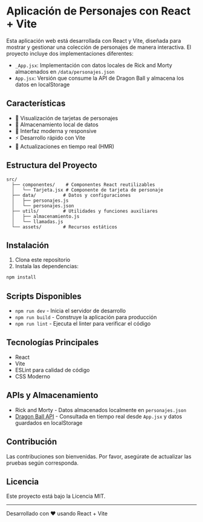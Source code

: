 # Aplicación de Personajes con React + Vite

Esta aplicación web está desarrollada con React y Vite, diseñada para mostrar y gestionar una colección de personajes de manera interactiva. El proyecto incluye dos implementaciones diferentes:

- `_App.jsx`: Implementación con datos locales de Rick and Morty almacenados en `/data/personajes.json`
- `App.jsx`: Versión que consume la API de Dragon Ball y almacena los datos en localStorage

## Características

- 🎴 Visualización de tarjetas de personajes
- 💾 Almacenamiento local de datos
- 🎨 Interfaz moderna y responsive
- ⚡ Desarrollo rápido con Vite
- 🔄 Actualizaciones en tiempo real (HMR)

## Estructura del Proyecto

```
src/
  ├── componentes/    # Componentes React reutilizables
  │   └── Tarjeta.jsx # Componente de tarjeta de personaje
  ├── data/          # Datos y configuraciones
  │   ├── personajes.js
  │   └── personajes.json
  ├── utils/         # Utilidades y funciones auxiliares
  │   ├── almacenamiento.js
  │   └── llamadas.js
  └── assets/        # Recursos estáticos
```

## Instalación

1. Clona este repositorio
2. Instala las dependencias:
```bash
npm install
```

## Scripts Disponibles

- `npm run dev` - Inicia el servidor de desarrollo
- `npm run build` - Construye la aplicación para producción
- `npm run lint` - Ejecuta el linter para verificar el código

## Tecnologías Principales

- React 
- Vite
- ESLint para calidad de código
- CSS Moderno

## APIs y Almacenamiento

- Rick and Morty - Datos almacenados localmente en `personajes.json`
- [Dragon Ball API](https://dragon-ball-api.com/) - Consultada en tiempo real desde `App.jsx` y datos guardados en localStorage

## Contribución

Las contribuciones son bienvenidas. Por favor, asegúrate de actualizar las pruebas según corresponda.

## Licencia

Este proyecto está bajo la Licencia MIT.

---
Desarrollado con ❤️ usando React + Vite
